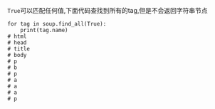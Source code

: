 `True`可以匹配任何值,下面代码查找到所有的tag,但是不会返回字符串节点

```
for tag in soup.find_all(True):
    print(tag.name)
# html
# head
# title
# body
# p
# b
# p
# a
# a
# a
# p
```



